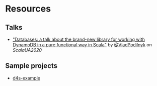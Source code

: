 # Resources

## Talks
  + ["Databases: a talk about the brand-new library for working with DynamoDB in a pure functional way in Scala"]((https://www.youtube.com/watch?v=SGlQhN8CMIs&t=6s)) by [@VladPodilnyk](https://github.com/VladPodilnyk) on _ScalaUA2020_

## Sample projects
  + [d4s-example](https://github.com/VladPodilnyk/d4s-example)